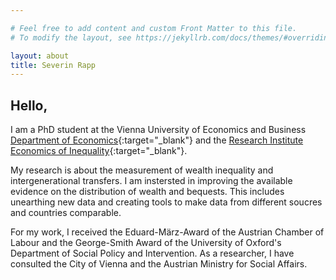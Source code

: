 ```yaml
---

# Feel free to add content and custom Front Matter to this file.
# To modify the layout, see https://jekyllrb.com/docs/themes/#overriding-theme-defaults

layout: about
title: Severin Rapp 
---
```


## Hello, 


I am a PhD student at the Vienna University of Economics and Business [Department of Economics](https://www.wu.ac.at/economics/mitarbeiter-innen/rapp-s/){:target="_blank"} and the [Research Institute Economics of Inequality](https://www.wu.ac.at/ineq/team/wissenschaftliche-mitarbeiter-innen/severin-rapp/){:target="_blank"}.

My research is about the measurement of wealth inequality and intergenerational transfers. I am instersted in improving the available evidence on the distribution of wealth and bequests. This includes unearthing new data and creating tools to make data from different soucres and countries comparable. 

For my work, I received the Eduard-März-Award of the Austrian Chamber of Labour and the George-Smith Award of the University of Oxford's Department of Social Policy and Intervention. As a researcher, I have consulted the City of Vienna and the Austrian Ministry for Social Affairs. 